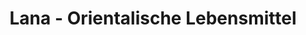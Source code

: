 ---
title: "Lana - Orientalische Lebensmittel"
url: /dresden/lana-orientalische-lebensmittel/
shop: Supermarkt
---